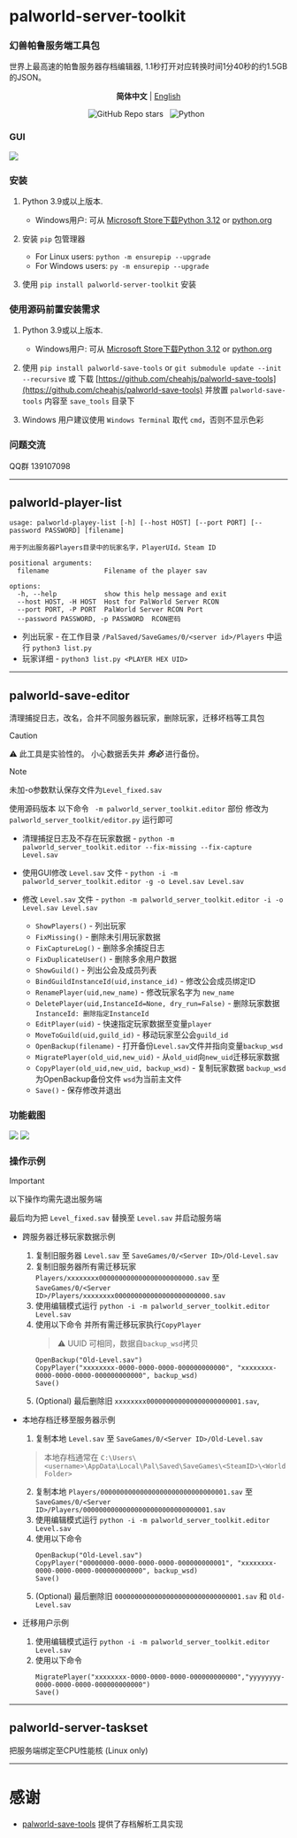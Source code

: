 # palworld-server-toolkit

### 幻兽帕鲁服务端工具包
世界上最高速的帕鲁服务器存档编辑器, 1.1秒打开对应转换时间1分40秒的约1.5GB的JSON。

<p align="center">
   <strong>简体中文</strong> | <a href="/README.en.md">English</a>
</p>

<p align='center'>
<img alt="GitHub Repo stars" src="https://img.shields.io/github/stars/magicbear/palworld-server-toolkit?style=for-the-badge">&nbsp;&nbsp;
<img alt="Python" src="https://img.shields.io/badge/Python-FFD43B?style=for-the-badge&logo=python&logoColor=blue">&nbsp;&nbsp;
</p>

### GUI

![](./docs/img/GUI.png)

### 安装

1. Python 3.9或以上版本.
    - Windows用户: 可从 [Microsoft Store下载Python 3.12](https://apps.microsoft.com/detail/9NCVDN91XZQP) or [python.org](https://www.python.org/)

2. 安装 `pip` 包管理器
	- For Linux users: `python -m ensurepip --upgrade`
	- For Windows users: `py -m ensurepip --upgrade`

3. 使用 `pip install palworld-server-toolkit` 安装

### 使用源码前置安装需求

1. Python 3.9或以上版本.
    - Windows用户: 可从 [Microsoft Store下载Python 3.12](https://apps.microsoft.com/detail/9NCVDN91XZQP) or [python.org](https://www.python.org/)

2. 使用 `pip install palworld-save-tools` or `git submodule update --init --recursive` 或 下载 [https://github.com/cheahjs/palworld-save-tools](https://github.com/cheahjs/palworld-save-tools) 并放置 `palworld-save-tools` 内容至 `save_tools` 目录下

3. Windows 用户建议使用 `Windows Terminal` 取代 `cmd`，否则不显示色彩

### 问题交流

QQ群 139107098

---
## palworld-player-list
```
usage: palworld-playey-list [-h] [--host HOST] [--port PORT] [--password PASSWORD] [filename]

用于列出服务器Players目录中的玩家名字，PlayerUId，Steam ID

positional arguments:
  filename              Filename of the player sav

options:
  -h, --help            show this help message and exit
  --host HOST, -H HOST  Host for PalWorld Server RCON
  --port PORT, -P PORT  PalWorld Server RCON Port
  --password PASSWORD, -p PASSWORD  RCON密码
```


- 列出玩家 - 在工作目录 `/PalSaved/SaveGames/0/<server id>/Players` 中运行 `python3 list.py`
- 玩家详细 - `python3 list.py <PLAYER HEX UID>`

---
## palworld-save-editor

清理捕捉日志，改名，合并不同服务器玩家，删除玩家，迁移坏档等工具包

> [!CAUTION]
> 
> :warning: 此工具是实验性的。 小心数据丢失并 ***务必*** 进行备份。


> [!NOTE]
> 
> 未加-o参数默认保存文件为`Level_fixed.sav`
>
> 使用源码版本 以下命令 ` -m palworld_server_toolkit.editor` 部份 修改为 `palworld_server_toolkit/editor.py` 运行即可


- 清理捕捉日志及不存在玩家数据 - `python -m palworld_server_toolkit.editor --fix-missing --fix-capture Level.sav`

- 使用GUI修改 `Level.sav` 文件 - `python -i -m palworld_server_toolkit.editor -g -o Level.sav Level.sav`

- 修改 `Level.sav` 文件 - `python -m palworld_server_toolkit.editor -i -o Level.sav Level.sav`

	- `ShowPlayers()` - 列出玩家
	- `FixMissing()` - 删除未引用玩家数据
	- `FixCaptureLog()` - 删除多余捕捉日志
	- `FixDuplicateUser()` - 删除多余用户数据
	- `ShowGuild()` - 列出公会及成员列表
	- `BindGuildInstanceId(uid,instance_id)` - 修改公会成员绑定ID
	- `RenamePlayer(uid,new_name)` - 修改玩家名字为 `new_name`
	- `DeletePlayer(uid,InstanceId=None, dry_run=False)` - 删除玩家数据 `InstanceId: 删除指定InstanceId`
	- `EditPlayer(uid)` - 快速指定玩家数据至变量`player`
	- `MoveToGuild(uid,guild_id)` - 移动玩家至公会`guild_id`
	- `OpenBackup(filename)` - 打开备份`Level.sav`文件并指向变量`backup_wsd`
	- `MigratePlayer(old_uid,new_uid)` - 从`old_uid`向`new_uid`迁移玩家数据
	- `CopyPlayer(old_uid,new_uid, backup_wsd)` - 复制玩家数据 `backup_wsd` 为OpenBackup备份文件 `wsd`为当前主文件
	- `Save()` - 保存修改并退出

### 功能截图

![](./docs/img/ShowPlayer.png)
![](./docs/img/ShowGuild.png)

### 操作示例
> [!IMPORTANT]
> 
> 以下操作均需先退出服务端
> 
> 最后均为把 `Level_fixed.sav` 替换至 `Level.sav` 并启动服务端


- 跨服务器迁移玩家数据示例

	1. 复制旧服务器 `Level.sav` 至 `SaveGames/0/<Server ID>/Old-Level.sav`
	1. 复制旧服务器所有需迁移玩家 `Players/xxxxxxxx000000000000000000000000.sav` 至 `SaveGames/0/<Server ID>/Players/xxxxxxxx000000000000000000000000.sav`
	1. 使用编辑模式运行 `python -i -m palworld_server_toolkit.editor Level.sav`
	1. 使用以下命令 并所有需迁移玩家执行`CopyPlayer`
		> :warning: UUID 可相同，数据自`backup_wsd`拷贝
		```
		OpenBackup("Old-Level.sav")
		CopyPlayer("xxxxxxxx-0000-0000-0000-000000000000", "xxxxxxxx-0000-0000-0000-000000000000", backup_wsd)
		Save()
		```
	5. \(Optional) 最后删除旧 `xxxxxxxx000000000000000000000001.sav`, 

- 本地存档迁移至服务器示例

	1. 复制本地 `Level.sav` 至 `SaveGames/0/<Server ID>/Old-Level.sav`
	> 本地存档通常在
	`C:\Users\<username>\AppData\Local\Pal\Saved\SaveGames\<SteamID>\<World Folder>`

	2. 复制本地 `Players/00000000000000000000000000000001.sav` 至 `SaveGames/0/<Server ID>/Players/00000000000000000000000000000001.sav`
	3. 使用编辑模式运行 `python -i -m palworld_server_toolkit.editor Level.sav`
	4. 使用以下命令
		```
		OpenBackup("Old-Level.sav")
		CopyPlayer("00000000-0000-0000-0000-000000000001", "xxxxxxxx-0000-0000-0000-000000000000", backup_wsd)
		Save()
		```
	5. \(Optional) 最后删除旧 `00000000000000000000000000000001.sav` 和 `Old-Level.sav`

- 迁移用户示例

	1. 使用编辑模式运行 `python -i -m palworld_server_toolkit.editor Level.sav`
	2. 使用以下命令 
		```
		MigratePlayer("xxxxxxxx-0000-0000-0000-000000000000","yyyyyyyy-0000-0000-0000-000000000000")
		Save()
		```


---

## palworld-server-taskset

把服务端绑定至CPU性能核 (Linux only)

---

# 感谢

- [palworld-save-tools](https://github.com/cheahjs/palworld-save-tools) 提供了存档解析工具实现
